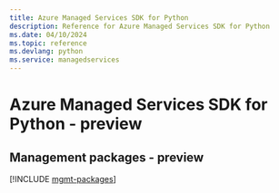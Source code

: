 ```yaml
---
title: Azure Managed Services SDK for Python
description: Reference for Azure Managed Services SDK for Python
ms.date: 04/10/2024
ms.topic: reference
ms.devlang: python
ms.service: managedservices
---
```

# Azure Managed Services SDK for Python - preview

## Management packages - preview
[!INCLUDE [mgmt-packages](managed-services-mgmt-index.md)]